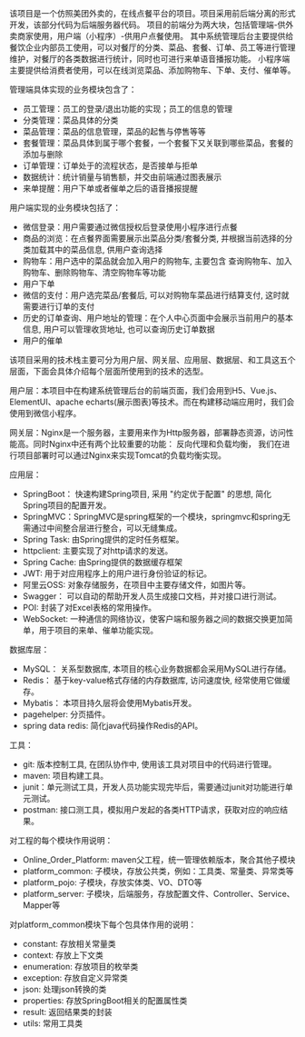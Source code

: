 该项目是一个仿照美团外卖的，在线点餐平台的项目。项目采用前后端分离的形式开发，该部分代码为后端服务器代码。
项目的前端分为两大块，包括管理端-供外卖商家使用，用户端（小程序）-供用户点餐使用。
其中系统管理后台主要提供给餐饮企业内部员工使用，可以对餐厅的分类、菜品、套餐、订单、员工等进行管理维护，对餐厅的各类数据进行统计，同时也可进行来单语音播报功能。
小程序端主要提供给消费者使用，可以在线浏览菜品、添加购物车、下单、支付、催单等。 

管理端具体实现的业务模块包含了：
- 员工管理：员工的登录/退出功能的实现；员工的信息的管理
- 分类管理：菜品具体的分类
- 菜品管理：菜品的信息管理，菜品的起售与停售等等
- 套餐管理：菜品具体到属于哪个套餐，一个套餐下又关联到哪些菜品，套餐的添加与删除
- 订单管理：订单处于的流程状态，是否接单与拒单
- 数据统计：统计销量与销售额，并交由前端通过图表展示
- 来单提醒：用户下单或者催单之后的语音播报提醒

用户端实现的业务模块包括了：
- 微信登录：用户需要通过微信授权后登录使用小程序进行点餐
- 商品的浏览：在点餐界面需要展示出菜品分类/套餐分类, 并根据当前选择的分类加载其中的菜品信息, 供用户查询选择
- 购物车：用户选中的菜品就会加入用户的购物车, 主要包含 查询购物车、加入购物车、删除购物车、清空购物车等功能
- 用户下单
- 微信的支付：用户选完菜品/套餐后, 可以对购物车菜品进行结算支付, 这时就需要进行订单的支付
- 历史的订单查询、用户地址的管理：在个人中心页面中会展示当前用户的基本信息, 用户可以管理收货地址, 也可以查询历史订单数据
- 用户的催单

该项目采用的技术栈主要可分为用户层、网关层、应用层、数据层、和工具这五个层面，下面会具体介绍每个层面所使用到的技术的选型。

用户层：本项目中在构建系统管理后台的前端页面，我们会用到H5、Vue.js、ElementUI、apache echarts(展示图表)等技术。而在构建移动端应用时，我们会使用到微信小程序。

网关层：Nginx是一个服务器，主要用来作为Http服务器，部署静态资源，访问性能高。同时Nginx中还有两个比较重要的功能： 反向代理和负载均衡， 我们在进行项目部署时可以通过Nginx来实现Tomcat的负载均衡实现。

应用层：
- SpringBoot： 快速构建Spring项目, 采用 "约定优于配置" 的思想, 简化Spring项目的配置开发。
- SpringMVC：SpringMVC是spring框架的一个模块，springmvc和spring无需通过中间整合层进行整合，可以无缝集成。
- Spring Task: 由Spring提供的定时任务框架。
- httpclient: 主要实现了对http请求的发送。
- Spring Cache: 由Spring提供的数据缓存框架
- JWT: 用于对应用程序上的用户进行身份验证的标记。
- 阿里云OSS: 对象存储服务，在项目中主要存储文件，如图片等。
- Swagger： 可以自动的帮助开发人员生成接口文档，并对接口进行测试。
- POI: 封装了对Excel表格的常用操作。
- WebSocket: 一种通信的网络协议，使客户端和服务器之间的数据交换更加简单，用于项目的来单、催单功能实现。

数据库层：
- MySQL： 关系型数据库, 本项目的核心业务数据都会采用MySQL进行存储。
- Redis： 基于key-value格式存储的内存数据库, 访问速度快, 经常使用它做缓存。
- Mybatis： 本项目持久层将会使用Mybatis开发。
- pagehelper: 分页插件。
- spring data redis: 简化java代码操作Redis的API。

工具：
- git: 版本控制工具, 在团队协作中, 使用该工具对项目中的代码进行管理。
- maven: 项目构建工具。
- junit：单元测试工具，开发人员功能实现完毕后，需要通过junit对功能进行单元测试。
- postman: 接口测工具，模拟用户发起的各类HTTP请求，获取对应的响应结果。

对工程的每个模块作用说明：
- Online_Order_Platform: maven父工程，统一管理依赖版本，聚合其他子模块
- platform_common: 子模块，存放公共类，例如：工具类、常量类、异常类等
- platform_pojo: 子模块，存放实体类、VO、DTO等
- platform_server: 子模块，后端服务，存放配置文件、Controller、Service、Mapper等

对platform_common模块下每个包具体作用的说明：
- constant: 存放相关常量类
- context: 存放上下文类
- enumeration: 存放项目的枚举类
- exception: 存放自定义异常类
- json: 处理json转换的类
- properties: 存放SpringBoot相关的配置属性类
- result: 返回结果类的封装
- utils: 常用工具类